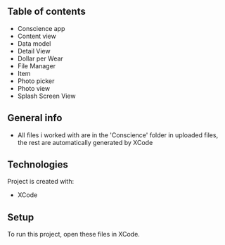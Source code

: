 
## Table of contents
* Conscience app
* Content view 
* Data model
* Detail View
* Dollar per Wear 
* File Manager
* Item
* Photo picker
* Photo view 
* Splash Screen View

## General info
* All files i worked with are in the 'Conscience' folder in uploaded files, the rest are automatically generated by XCode 


## Technologies
Project is created with:
* XCode
	
## Setup
To run this project, open these files in XCode. 
